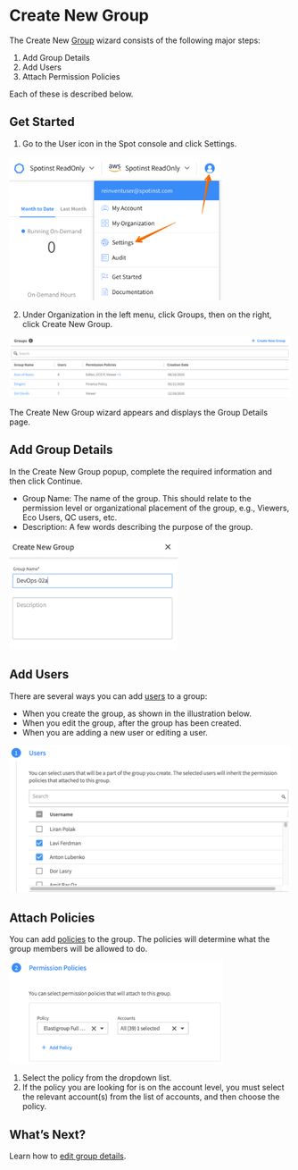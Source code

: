 <meta name="robots" content="noindex">

# Create New Group

The Create New [Group](administration/groups/) wizard consists of the following major steps:
1. Add Group Details
2. Add Users
3. Attach Permission Policies

Each of these is described below.

## Get Started

1. Go to the User icon in the Spot console and click Settings.

<img src="/administration/_media/create-new-user-01.png" width="381" height="258" />

2. Under Organization in the left menu, click Groups, then on the right, click Create New Group.

<img src="/administration/_media/create-new-group-01.png" />

The Create New Group wizard appears and displays the Group Details page.

## Add Group Details

In the Create New Group popup, complete the required information and then click Continue.
- Group Name: The name of the group. This should relate to the permission level or organizational placement of the group, e.g., Viewers, Eco Users, QC users, etc.
- Description: A few words describing the purpose of the group.

<img src="/administration/_media/create-new-group-02.png" width="302" height="197" />

## Add Users

There are several ways you can add [users](administration/users-a/) to a group:
- When you create the group, as shown in the illustration below.
- When you edit the group, after the group has been created.
- When you are adding a new user or editing a user.

<img src="/administration/_media/create-new-group-03.png" />

## Attach Policies

You can add [policies]() to the group. The policies will determine what the group members will be allowed to do.

<img src="/administration/_media/create-new-group-04.png" width="383" height="183" />

1. Select the policy from the dropdown list.
2. If the policy you are looking for is on the account level, you must select the relevant account(s) from the list of accounts, and then choose the policy.

## What’s Next?

Learn how to [edit group details](administration/groups/edit-group-details).
